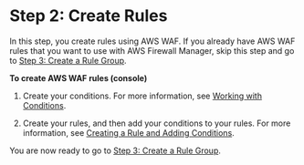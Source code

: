 # Step 2: Create Rules<a name="get-started-fms-create-rules"></a>

In this step, you create rules using AWS WAF\. If you already have AWS WAF rules that you want to use with AWS Firewall Manager, skip this step and go to [Step 3: Create a Rule Group](get-started-fms-create-rule-group.md)\. <a name="get-started-fms-create-rules-procedure"></a>

**To create AWS WAF rules \(console\)**

1. Create your conditions\. For more information, see [Working with Conditions](web-acl-create-condition.md)\.

1. Create your rules, and then add your conditions to your rules\. For more information, see [Creating a Rule and Adding Conditions](web-acl-rules-creating.md)\. 

You are now ready to go to [Step 3: Create a Rule Group](get-started-fms-create-rule-group.md)\.